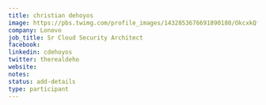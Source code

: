 ```yaml
---
title: christian dehoyos
image: https://pbs.twimg.com/profile_images/1432853676691890180/OkcxkQff_400x400.jpg
company: Lonovo
job_title: Sr Cloud Security Architect
facebook:
linkedin: cdehoyos
twitter: therealdeho
website: 
notes:
status: add-details
type: participant
---
```

